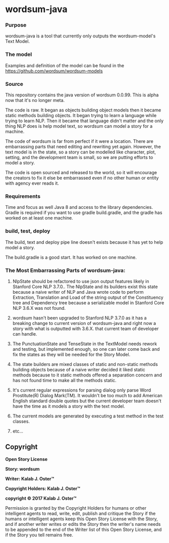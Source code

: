 # wordsum-java

### Purpose

wordsum-java is a tool that currently only outputs the wordsum-model's Text Model.


### The model

Examples and definition of the model can be found in the https://github.com/wordsum/wordsum-models


### Source

This repository contains the java version of wordsum 0.0.99. This is alpha now that it's no longer meta.

The code is raw. It began as objects building object models then it became static methods building objects. It began trying to learn a language while trying to learn NLP. Then it became that language didn't matter and the only thing NLP does is help model text, so wordsum can model a story for a machine.

The code of wordsum is far from perfect if it were a location. There are embarrassing parts that need editing and rewriting yet again. However, the text model is in the state, so a story can be modelled like character, plot, setting, and the development team is small, so we are putting efforts to model a story.

The code is open sourced and released to the world, so it will encourage the creators to fix it else be embarrassed even if no other human or entity with agency ever reads it.


### Requirements

Time and focus as well Java 8 and access to the library dependencies. Gradle is required if you want to use gradle build.gradle, and the gradle has worked on at least one machine.


### build, test, deploy

The build, text and deploy pipe line doesn't exists because it has yet to help model a story.

The build.gradle is a good start. It has worked on one machine.


### The Most Embarrassing Parts of wordsum-java:

1. NlpState should be refactored to use json output features likely in Stanford Core NLP 3.7.0.. The NlpState and its builders exist this state because a naive writer of NLP and Java wrote code to perform Extraction, Translation and Load of the string output of the Constituency tree and Dependency tree because a serializable  model in Stanford Core NLP 3.6.X was not found.

2. wordsum hasn't been upgraded to Stanford NLP 3.7.0 as it has a breaking change to current version of wordsum-java and right now a story with what is outputted with 3.6.X. that current team of developer can handle.

3. The PunctuationState and TenseState in the TextModel needs rework and testing, but implemented enough, so one can later come back and fix the states as they will be needed for the Story Model.

4. The state builders are mixed classes of static and non-static methods building objects because of a naive writer decided it liked static methods because to it static methods offered a separation concern and has not found time to make all the methods static.

5. It's current regular expressions for parsing dialog only parse Word Prostitute(R) Dialog Mark(TM). It wouldn't be too much to add American English standard double quotes but the current developer team doesn't have the time as it models a story with the text model.

6. The current models are generated by executing a test method in the test classes.

7. etc...


## Copyright

  **Open Story License**

  **Story: wordsum**

  **Writer: Kalab J. Oster&trade;**

  **Copyright Holders: Kalab J. Oster&trade;**

  **copyright &copy; 2017 Kalab J. Oster&trade;**

  Permission is granted by the Copyright Holders for humans or other intelligent agents to read, write, edit, publish and critique the Story if the humans or intelligent agents keep this Open Story License with the Story, and if another writer writes or edits the Story then the writer's name needs to be appended to the end of the Writer list of this Open Story License, and if the Story you tell remains free.




